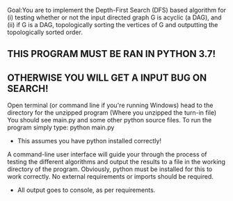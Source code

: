 Goal:You are to implement the Depth-First Search (DFS) based algorithm for (i) testing whether or not the input directed 
     graph G is acyclic (a DAG), and (ii) if G is a DAG, topologically sorting the vertices of G and outputting the 
     topologically sorted order.
     
THIS PROGRAM MUST BE RAN IN PYTHON 3.7!
--
OTHERWISE YOU WILL GET A INPUT BUG ON SEARCH!
--
Open terminal (or command line if you're running Windows) head to the
directory for the unzipped program (Where you unzipped the turn-in file)
You should see main.py and some other python source files.
To run the program simply type:
python main.py

- This assumes you have python installed correctly!

A command-line user interface will guide your through the process of
testing the different algorithms and output the results to a file in
the working directory of the program.
Obviously, python must be installed for this to work correctly.
No external requirements or imports should be required.

- All output goes to console, as per requirements.